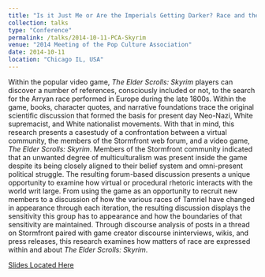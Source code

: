```yaml
---
title: "Is it Just Me or Are the Imperials Getting Darker? Race and the Elder Scrolls: Skyrim"
collection: talks
type: "Conference"
permalink: /talks/2014-10-11-PCA-Skyrim
venue: "2014 Meeting of the Pop Culture Association"
date: 2014-10-11
location: "Chicago IL, USA"
---
```

Within the popular video game, *The Elder Scrolls: Skyrim* players can discover a number of references, consciously included or not, to the search for the Arryan race performed in Europe during the late 1800s. Within the game, books, character quotes, and narrative foundations trace the original scientific discussion that formed the basis for present day Neo-Nazi, White supremacist, and White nationalist movements. With that in mind, this research presents a casestudy of a confrontation between a virtual community, the members of the Stormfront web forum, and a video game, *The Elder Scrolls: Skyrim*. Members of the Stormfront community indicated that an unwanted degree of multiculturalism was present inside the game despite its being closely aligned to their belief system and omni-present political struggle. The resulting forum-based discussion presents a unique opportunity to examine how virtual or procedural rhetoric interacts with the world writ large. From using the game as an opportunity to recruit new members to a discussion of how the various races of Tamriel have changed in appearance through each iteration, the resulting discussion displays the sensitivity this group has to appearance and how the boundaries of that sensitivity are maintained. Through discourse analysis of posts in a thread on Stormfront paired with game creator discourse ininterviews, wikis, and press releases, this research examines how matters of race are expressed within and about *The Elder Scrolls: Skyrim*.

[Slides Located Here](https://www.dropbox.com/s/j6htp7sx5c4o8bk/Is%20it%20me%20or%20are%20the%20imperials%20getting.pptx?dl=0)

